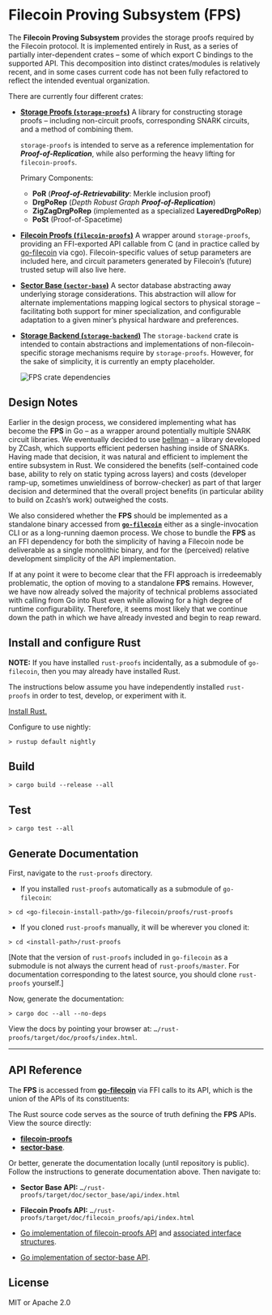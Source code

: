 # Filecoin Proving Subsystem (FPS)

The **Filecoin Proving Subsystem** provides the storage proofs required by the Filecoin protocol.  It is implemented entirely in Rust, as a series of partially inter-dependent crates – some of which export C bindings to the supported API. This decomposition into distinct crates/modules is relatively recent, and in some cases current code has not been fully refactored to reflect the intended eventual organization.
  
There are currently four different crates:

- [**Storage Proofs (`storage-proofs`)**](./storage-proofs) 
    A library for constructing storage proofs – including non-circuit proofs, corresponding SNARK circuits, and a method of combining them.  
      
    `storage-proofs` is intended to serve as a reference implementation for _**Proof-of-Replication**_, while also performing the heavy lifting for `filecoin-proofs`.

     Primary Components:
     -   **PoR** (**_Proof-of-Retrievability_**: Merkle inclusion proof)
     -   **DrgPoRep** (_Depth Robust Graph_ **_Proof-of-Replication_**)
     -   **ZigZagDrgPoRep** (implemented as a specialized **LayeredDrgPoRep**)
     -   **PoSt** (Proof-of-Spacetime)


- [**Filecoin Proofs (`filecoin-proofs`)**](./filecoin-proofs) 
  A wrapper around `storage-proofs`, providing an FFI-exported API callable from C (and in practice called by [go-filecoin](https://github.com/filecoin-project/go-filecoin') via cgo). Filecoin-specific values of setup parameters are included here, and circuit parameters generated by Filecoin’s (future) trusted setup will also live here.

- [**Sector Base (`sector-base`)**](./sector-base) 
  A sector database abstracting away underlying storage considerations. This abstraction will allow for alternate implementations mapping logical sectors to physical storage – facilitating both support for miner specialization, and configurable adaptation to a given miner’s physical hardware and preferences.  

- [**Storage Backend (`storage-backend`)**](./storage-backend) 
  The `storage-backend` crate is intended to contain abstractions and implementations of non-filecoin-specific storage mechanisms require by `storage-proofs`. However, for the sake of simplicity, it is currently an empty placeholder.
    
    ![FPS crate dependencies](/img/fps-dependencies.png?raw=true)  
    
## Design Notes

Earlier in the design process, we considered implementing what has become the **FPS** in Go – as a wrapper around potentially multiple SNARK circuit libraries. We eventually decided to use [bellman](https://github.com/zkcrypto/bellman) – a library developed by ZCash, which supports efficient pedersen hashing inside of SNARKs. Having made that decision, it was natural and efficient to implement the entire subsystem in Rust. We considered the benefits (self-contained code base, ability to rely on static typing across layers) and costs (developer ramp-up, sometimes unwieldiness of borrow-checker) as part of that larger decision and determined that the overall project benefits (in particular ability to build on Zcash’s work) outweighed the costs.
      
We also considered whether the **FPS** should be implemented as a standalone binary accessed from [**`go-filecoin`**](https://github.com/filecoin-project/go-filecoin) either as a single-invocation CLI or as a long-running daemon process. We chose to bundle the **FPS** as an FFI dependency for both the simplicity of having a Filecoin node be deliverable as a single monolithic binary, and for the (perceived) relative development simplicity of the API implementation.
  
If at any point it were to become clear that the FFI approach is irredeemably problematic, the option of moving to a standalone **FPS** remains. However, we have now already solved the majority of technical problems associated with calling from Go into Rust even while allowing for a high degree of runtime configurability. Therefore, it seems most likely that we continue down the path in which we have already invested and begin to reap reward.
    
## Install and configure Rust

**NOTE:** If you have installed `rust-proofs` incidentally, as a submodule of `go-filecoin`, then you may already have installed Rust.

The instructions below assume you have independently installed `rust-proofs` in order to test, develop, or experiment with it. 

[Install Rust.](https://www.rust-lang.org/en-US/install.html)

Configure to use nightly:

```
> rustup default nightly
```

## Build

```
> cargo build --release --all
```

## Test

```
> cargo test --all
```

## Generate Documentation

First, navigate to the `rust-proofs` directory.
- If you installed `rust-proofs` automatically as a submodule of `go-filecoin`:
```
> cd <go-filecoin-install-path>/go-filecoin/proofs/rust-proofs
```

- If you cloned `rust-proofs` manually, it will be wherever you cloned it:
```
> cd <install-path>/rust-proofs
```

[Note that the version of `rust-proofs` included in `go-filecoin` as a submodule is not always the current head of `rust-proofs/master`. For documentation corresponding to the latest source, you should clone `rust-proofs` yourself.]

Now, generate the documentation:
```
> cargo doc --all --no-deps
```

View the docs by pointing your browser at: `…/rust-proofs/target/doc/proofs/index.html`.

---

## API Reference

The **FPS** is accessed from [**go-filecoin**](https://github.com/filecoin-project/go-filecoin) via FFI calls to its API, which is the union of the APIs of its constituents:
 
 The Rust source code serves as the source of truth defining the **FPS** APIs. View the source directly:

- [**filecoin-proofs**](https://github.com/filecoin-project/rust-proofs/blob/master/filecoin-proofs/src/api/mod.rs)
- [**sector-base**](https://github.com/filecoin-project/rust-proofs/blob/master/sector-base/README.md#api-reference).


Or better, generate the documentation locally (until repository is public). Follow the instructions to generate documentation above. Then navigate to:
- **Sector Base API:** `…/rust-proofs/target/doc/sector_base/api/index.html`
- **Filecoin Proofs API:** `…/rust-proofs/target/doc/filecoin_proofs/api/index.html`
  
- [Go implementation of filecoin-proofs API](https://github.com/filecoin-project/go-filecoin/blob/master/proofs/rustprover.go) and [associated interface structures](https://github.com/filecoin-project/go-filecoin/blob/master/proofs/interface.go).
- [Go implementation of sector-base API](https://github.com/filecoin-project/go-filecoin/blob/master/proofs/disk_backed_sector_store.go).  


## License

MIT or Apache 2.0
